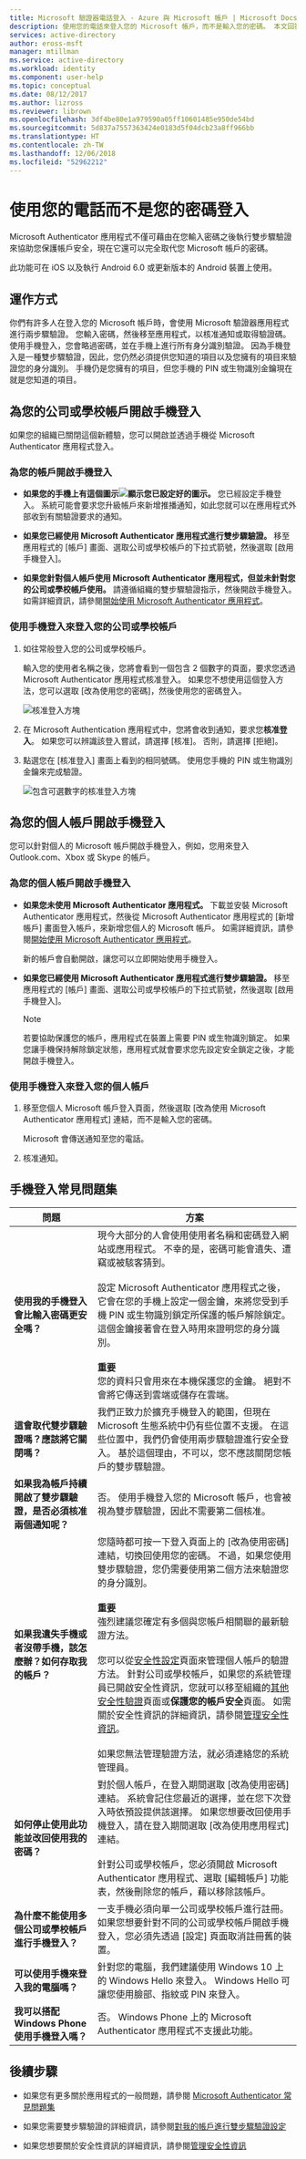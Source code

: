 ```yaml
---
title: Microsoft 驗證器電話登入 - Azure 與 Microsoft 帳戶 | Microsoft Docs
description: 使用您的電話來登入您的 Microsoft 帳戶，而不是輸入您的密碼。 本文回答有關這項功能的常見問題集。
services: active-directory
author: eross-msft
manager: mtillman
ms.service: active-directory
ms.workload: identity
ms.component: user-help
ms.topic: conceptual
ms.date: 08/12/2017
ms.author: lizross
ms.reviewer: librown
ms.openlocfilehash: 3df4be80e1a979590a05ff10601485e950de54bd
ms.sourcegitcommit: 5d837a7557363424e0183d5f04dcb23a8ff966bb
ms.translationtype: HT
ms.contentlocale: zh-TW
ms.lasthandoff: 12/06/2018
ms.locfileid: "52962212"
---
```

# <a name="sign-in-with-your-phone-not-your-password"></a>使用您的電話而不是您的密碼登入
Microsoft Authenticator 應用程式不僅可藉由在您輸入密碼之後執行雙步驟驗證來協助您保護帳戶安全，現在它還可以完全取代您 Microsoft 帳戶的密碼。

此功能可在 iOS 以及執行 Android 6.0 或更新版本的 Android 裝置上使用。
 
## <a name="how-it-works"></a>運作方式
你們有許多人在登入您的 Microsoft 帳戶時，會使用 Microsoft 驗證器應用程式進行兩步驟驗證。 您輸入密碼，然後移至應用程式，以核准通知或取得驗證碼。 使用手機登入，您會略過密碼，並在手機上進行所有身分識別驗證。 因為手機登入是一種雙步驟驗證，因此，您仍然必須提供您知道的項目以及您擁有的項目來驗證您的身分識別。 手機仍是您擁有的項目，但您手機的 PIN 或生物識別金鑰現在就是您知道的項目。

## <a name="turn-on-phone-sign-in-for-your-work-or-school-account"></a>為您的公司或學校帳戶開啟手機登入 
如果您的組織已關閉這個新體驗，您可以開啟並透過手機從 Microsoft Authenticator 應用程式登入。

### <a name="to-turn-on-phone-sign-in-for-your-account"></a>為您的帳戶開啟手機登入

- **如果您的手機上有這個圖示![顯示您已設定好的圖示](media/microsoft-authenticator-app-phone-signin-faq/icon.png)。** 您已經設定手機登入。 系統可能會要求您升級帳戶來新增推播通知，如此您就可以在應用程式外部收到有關驗證要求的通知。 

- **如果您已經使用 Microsoft Authenticator 應用程式進行雙步驟驗證。** 移至應用程式的 [帳戶] 畫面、選取公司或學校帳戶的下拉式箭號，然後選取 [啟用手機登入]。 

- **如果您針對個人帳戶使用 Microsoft Authenticator 應用程式，但並未針對您的公司或學校帳戶使用。** 請遵循組織的雙步驟驗證指示，然後開啟手機登入。 如需詳細資訊，請參閱[開始使用 Microsoft Authenticator 應用程式](microsoft-authenticator-app-how-to.md)。

### <a name="to-use-phone-sign-in-to-sign-in-to-your-work-or-school-account"></a>使用手機登入來登入您的公司或學校帳戶 

1. 如往常般登入您的公司或學校帳戶。 

    輸入您的使用者名稱之後，您將會看到一個包含 2 個數字的頁面，要求您透過 Microsoft Authenticator 應用程式核准登入。 如果您不想使用這個登入方法，您可以選取 [改為使用您的密碼]，然後使用您的密碼登入。

    ![核准登入方塊](media/microsoft-authenticator-app-phone-signin-faq/microsoft-auth-app-sign-in.png)

2. 在 Microsoft Authentication 應用程式中，您將會收到通知，要求您**核准登入**。 如果您可以辨識該登入嘗試，請選擇 [核准]。 否則，請選擇 [拒絕]。 

3. 點選您在 [核准登入] 畫面上看到的相同號碼。 使用您手機的 PIN 或生物識別金鑰來完成驗證。

    ![包含可選數字的核准登入方塊](media/microsoft-authenticator-app-phone-signin-faq/microsoft-auth-app-sign-in-numbers.png)

## <a name="turn-on-phone-sign-in-for-your-personal-account"></a>為您的個人帳戶開啟手機登入 
您可以針對個人的 Microsoft 帳戶開啟手機登入，例如，您用來登入 Outlook.com、Xbox 或 Skype 的帳戶。

### <a name="to-turn-on-phone-sign-in-for-your-personal-account"></a>為您的個人帳戶開啟手機登入

- **如果您未使用 Microsoft Authenticator 應用程式。** 下載並安裝 Microsoft Authenticator 應用程式，然後從 Microsoft Authenticator 應用程式的 [新增帳戶] 畫面登入帳戶，來新增您個人的 Microsoft 帳戶。 如需詳細資訊，請參閱[開始使用 Microsoft Authenticator 應用程式](microsoft-authenticator-app-how-to.md)。

    新的帳戶會自動開啟，讓您可以立即開始使用手機登入。 

- **如果您已經使用 Microsoft Authenticator 應用程式進行雙步驟驗證。** 移至應用程式的 [帳戶] 畫面、選取公司或學校帳戶的下拉式箭號，然後選取 [啟用手機登入]。

    >[!NOTE]
    >若要協助保護您的帳戶，應用程式在裝置上需要 PIN 或生物識別鎖定。 如果您讓手機保持解除鎖定狀態，應用程式就會要求您先設定安全鎖定之後，才能開啟手機登入。

### <a name="to-use-phone-sign-in-to-sign-in-to-your-personal-account"></a>使用手機登入來登入您的個人帳戶 

1. 移至您個人 Microsoft 帳戶登入頁面，然後選取 [改為使用 Microsoft Authenticator 應用程式] 連結，而不是輸入您的密碼。 

    Microsoft 會傳送通知至您的電話。 

2. 核准通知。 

## <a name="phone-sign-in-faq"></a>手機登入常見問題集
|**問題**|**方案**|
|--------------|-------------|
|**使用我的手機登入會比輸入密碼更安全嗎？**|現今大部分的人會使用使用者名稱和密碼登入網站或應用程式。 不幸的是，密碼可能會遺失、遭竊或被駭客猜到。<br><br>設定 Microsoft Authenticator 應用程式之後，它會在您的手機上設定一個金鑰，來將您受到手機 PIN 或生物識別鎖定所保護的帳戶解除鎖定。 這個金鑰接著會在登入時用來證明您的身分識別。<br><br>**重要**<br>您的資料只會用來在本機保護您的金鑰。 絕對不會將它傳送到雲端或儲存在雲端。|
|**這會取代雙步驟驗證嗎？應該將它關閉嗎？**| 我們正致力於擴充手機登入的範圍，但現在 Microsoft 生態系統中仍有些位置不支援。 在這些位置中，我們仍會使用兩步驟驗證進行安全登入。 基於這個理由，不可以，您不應該關閉您帳戶的雙步驟驗證。|
|**如果我為帳戶持續開啟了雙步驟驗證，是否必須核准兩個通知呢？**| 否。 使用手機登入您的 Microsoft 帳戶，也會被視為雙步驟驗證，因此不需要第二個核准。|
|**如果我遺失手機或者沒帶手機，該怎麼辦？如何存取我的帳戶？**| 您隨時都可按一下登入頁面上的 [改為使用密碼] 連結，切換回使用您的密碼。 不過，如果您使用雙步驟驗證，您仍需要使用第二個方法來驗證您的身分識別。<br><br>**重要**<br>強烈建議您確定有多個與您帳戶相關聯的最新驗證方法。<br><br>您可以從[安全性設定](https://account.live.com/proofs/manage)頁面來管理個人帳戶的驗證方法。 針對公司或學校帳戶，如果您的系統管理員已開啟安全性資訊，您就可以移至組織的[其他安全性驗證](https://aka.ms/MFASetup)頁面或**保護您的帳戶安全**頁面。 如需關於安全性資訊的詳細資訊，請參閱[管理安全性資訊](security-info-manage-settings.md)。<br><br>如果您無法管理驗證方法，就必須連絡您的系統管理員。|
|**如何停止使用此功能並改回使用我的密碼？**|對於個人帳戶，在登入期間選取 [改為使用密碼] 連結。 系統會記住您最近的選擇，並在您下次登入時依預設提供該選擇。 如果您想要改回使用手機登入，請在登入期間選取 [改為使用應用程式] 連結。<br><br>針對公司或學校帳戶，您必須開啟 Microsoft Authenticator 應用程式、選取 [編輯帳戶] 功能表，然後刪除您的帳戶，藉以移除該帳戶。|
|**為什麼不能使用多個公司或學校帳戶進行手機登入？**| 一支手機必須向單一公司或學校帳戶進行註冊。 如果您想要針對不同的公司或學校帳戶開啟手機登入，您必須先透過 [設定] 頁面取消註冊舊的裝置。|
|**可以使用手機來登入我的電腦嗎？**| 針對您的電腦，我們建議使用 Windows 10 上的 Windows Hello 來登入。 Windows Hello 可讓您使用臉部、指紋或 PIN 來登入。|
|**我可以搭配 Windows Phone 使用手機登入嗎？**| 否。 Windows Phone 上的 Microsoft Authenticator 應用程式不支援此功能。|

## <a name="next-steps"></a>後續步驟
- 如果您有更多關於應用程式的一般問題，請參閱 [Microsoft Authenticator 常見問題集](microsoft-authenticator-app-faq.md)

- 如果您需要雙步驟驗證的詳細資訊，請參閱[對我的帳戶進行雙步驟驗證設定](multi-factor-authentication-end-user-first-time.md)

- 如果您想要關於安全性資訊的詳細資訊，請參閱[管理安全性資訊](security-info-manage-settings.md)
